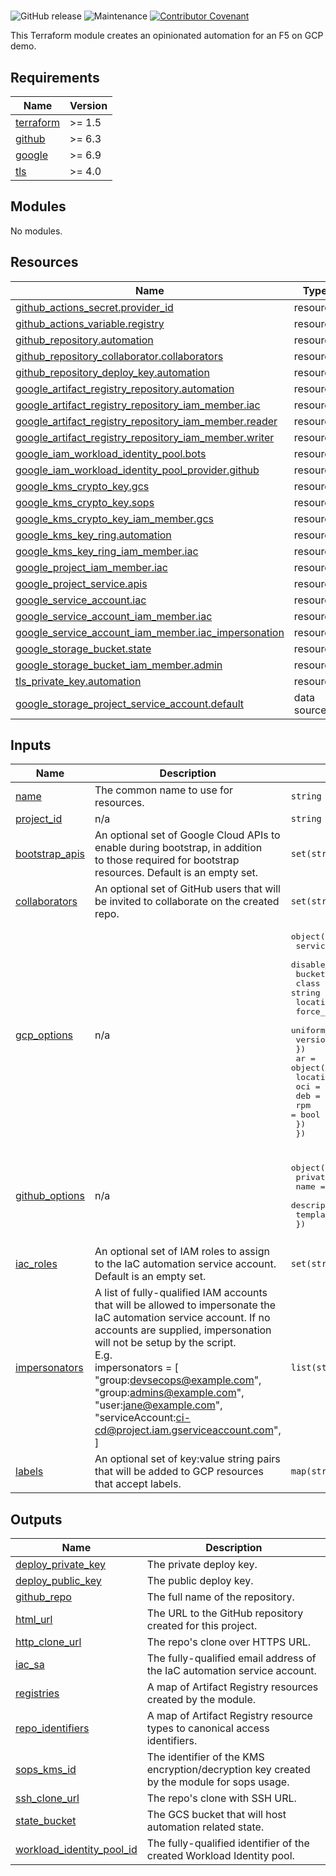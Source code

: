 #

![GitHub release](https://img.shields.io/github/v/release/memes/f5-google-demo-bootstrap?sort=semver)
![Maintenance](https://img.shields.io/maintenance/yes/2025)
[![Contributor Covenant](https://img.shields.io/badge/Contributor%20Covenant-2.1-4baaaa.svg)](CODE_OF_CONDUCT.md)

This Terraform module creates an opinionated automation for an F5 on GCP demo.

<!-- markdownlint-disable MD033 MD034-->
<!-- BEGIN_TF_DOCS -->
## Requirements

| Name | Version |
|------|---------|
| <a name="requirement_terraform"></a> [terraform](#requirement\_terraform) | >= 1.5 |
| <a name="requirement_github"></a> [github](#requirement\_github) | >= 6.3 |
| <a name="requirement_google"></a> [google](#requirement\_google) | >= 6.9 |
| <a name="requirement_tls"></a> [tls](#requirement\_tls) | >= 4.0 |

## Modules

No modules.

## Resources

| Name | Type |
|------|------|
| [github_actions_secret.provider_id](https://registry.terraform.io/providers/integrations/github/latest/docs/resources/actions_secret) | resource |
| [github_actions_variable.registry](https://registry.terraform.io/providers/integrations/github/latest/docs/resources/actions_variable) | resource |
| [github_repository.automation](https://registry.terraform.io/providers/integrations/github/latest/docs/resources/repository) | resource |
| [github_repository_collaborator.collaborators](https://registry.terraform.io/providers/integrations/github/latest/docs/resources/repository_collaborator) | resource |
| [github_repository_deploy_key.automation](https://registry.terraform.io/providers/integrations/github/latest/docs/resources/repository_deploy_key) | resource |
| [google_artifact_registry_repository.automation](https://registry.terraform.io/providers/hashicorp/google/latest/docs/resources/artifact_registry_repository) | resource |
| [google_artifact_registry_repository_iam_member.iac](https://registry.terraform.io/providers/hashicorp/google/latest/docs/resources/artifact_registry_repository_iam_member) | resource |
| [google_artifact_registry_repository_iam_member.reader](https://registry.terraform.io/providers/hashicorp/google/latest/docs/resources/artifact_registry_repository_iam_member) | resource |
| [google_artifact_registry_repository_iam_member.writer](https://registry.terraform.io/providers/hashicorp/google/latest/docs/resources/artifact_registry_repository_iam_member) | resource |
| [google_iam_workload_identity_pool.bots](https://registry.terraform.io/providers/hashicorp/google/latest/docs/resources/iam_workload_identity_pool) | resource |
| [google_iam_workload_identity_pool_provider.github](https://registry.terraform.io/providers/hashicorp/google/latest/docs/resources/iam_workload_identity_pool_provider) | resource |
| [google_kms_crypto_key.gcs](https://registry.terraform.io/providers/hashicorp/google/latest/docs/resources/kms_crypto_key) | resource |
| [google_kms_crypto_key.sops](https://registry.terraform.io/providers/hashicorp/google/latest/docs/resources/kms_crypto_key) | resource |
| [google_kms_crypto_key_iam_member.gcs](https://registry.terraform.io/providers/hashicorp/google/latest/docs/resources/kms_crypto_key_iam_member) | resource |
| [google_kms_key_ring.automation](https://registry.terraform.io/providers/hashicorp/google/latest/docs/resources/kms_key_ring) | resource |
| [google_kms_key_ring_iam_member.iac](https://registry.terraform.io/providers/hashicorp/google/latest/docs/resources/kms_key_ring_iam_member) | resource |
| [google_project_iam_member.iac](https://registry.terraform.io/providers/hashicorp/google/latest/docs/resources/project_iam_member) | resource |
| [google_project_service.apis](https://registry.terraform.io/providers/hashicorp/google/latest/docs/resources/project_service) | resource |
| [google_service_account.iac](https://registry.terraform.io/providers/hashicorp/google/latest/docs/resources/service_account) | resource |
| [google_service_account_iam_member.iac](https://registry.terraform.io/providers/hashicorp/google/latest/docs/resources/service_account_iam_member) | resource |
| [google_service_account_iam_member.iac_impersonation](https://registry.terraform.io/providers/hashicorp/google/latest/docs/resources/service_account_iam_member) | resource |
| [google_storage_bucket.state](https://registry.terraform.io/providers/hashicorp/google/latest/docs/resources/storage_bucket) | resource |
| [google_storage_bucket_iam_member.admin](https://registry.terraform.io/providers/hashicorp/google/latest/docs/resources/storage_bucket_iam_member) | resource |
| [tls_private_key.automation](https://registry.terraform.io/providers/hashicorp/tls/latest/docs/resources/private_key) | resource |
| [google_storage_project_service_account.default](https://registry.terraform.io/providers/hashicorp/google/latest/docs/data-sources/storage_project_service_account) | data source |

## Inputs

| Name | Description | Type | Default | Required |
|------|-------------|------|---------|:--------:|
| <a name="input_name"></a> [name](#input\_name) | The common name to use for resources. | `string` | n/a | yes |
| <a name="input_project_id"></a> [project\_id](#input\_project\_id) | n/a | `string` | n/a | yes |
| <a name="input_bootstrap_apis"></a> [bootstrap\_apis](#input\_bootstrap\_apis) | An optional set of Google Cloud APIs to enable during bootstrap, in addition<br/>to those required for bootstrap resources. Default is an empty set. | `set(string)` | `[]` | no |
| <a name="input_collaborators"></a> [collaborators](#input\_collaborators) | An optional set of GitHub users that will be invited to collaborate on the created repo. | `set(string)` | `[]` | no |
| <a name="input_gcp_options"></a> [gcp\_options](#input\_gcp\_options) | n/a | <pre>object({<br/>    services_disable_on_destroy = bool<br/>    disable_dependent_services  = bool<br/>    bucket = object({<br/>      class          = string<br/>      location       = string<br/>      force_destroy  = bool<br/>      uniform_access = bool<br/>      versioning     = bool<br/>    })<br/>    ar = object({<br/>      location = string<br/>      oci      = bool<br/>      deb      = bool<br/>      rpm      = bool<br/>    })<br/>  })</pre> | <pre>{<br/>  "ar": {<br/>    "deb": false,<br/>    "location": "us",<br/>    "oci": true,<br/>    "rpm": false<br/>  },<br/>  "bucket": {<br/>    "class": "STANDARD",<br/>    "force_destroy": true,<br/>    "location": "US",<br/>    "uniform_access": true,<br/>    "versioning": true<br/>  },<br/>  "disable_dependent_services": false,<br/>  "services_disable_on_destroy": false<br/>}</pre> | no |
| <a name="input_github_options"></a> [github\_options](#input\_github\_options) | n/a | <pre>object({<br/>    private_repo = bool<br/>    name         = string<br/>    description  = string<br/>    template     = string<br/>  })</pre> | <pre>{<br/>  "description": "Bootstrapped automation repository",<br/>  "name": "",<br/>  "private_repo": false,<br/>  "template": ""<br/>}</pre> | no |
| <a name="input_iac_roles"></a> [iac\_roles](#input\_iac\_roles) | An optional set of IAM roles to assign to the IaC automation service account.<br/>Default is an empty set. | `set(string)` | `[]` | no |
| <a name="input_impersonators"></a> [impersonators](#input\_impersonators) | A list of fully-qualified IAM accounts that will be allowed to impersonate the IaC automation service account. If no<br/>accounts are supplied, impersonation will not be setup by the script.<br/>E.g.<br/>impersonators = [<br/>  "group:devsecops@example.com",<br/>  "group:admins@example.com",<br/>  "user:jane@example.com",<br/>  "serviceAccount:ci-cd@project.iam.gserviceaccount.com",<br/>] | `list(string)` | `[]` | no |
| <a name="input_labels"></a> [labels](#input\_labels) | An optional set of key:value string pairs that will be added to GCP resources<br/>that accept labels. | `map(string)` | `{}` | no |

## Outputs

| Name | Description |
|------|-------------|
| <a name="output_deploy_private_key"></a> [deploy\_private\_key](#output\_deploy\_private\_key) | The private deploy key. |
| <a name="output_deploy_public_key"></a> [deploy\_public\_key](#output\_deploy\_public\_key) | The public deploy key. |
| <a name="output_github_repo"></a> [github\_repo](#output\_github\_repo) | The full name of the repository. |
| <a name="output_html_url"></a> [html\_url](#output\_html\_url) | The URL to the GitHub repository created for this project. |
| <a name="output_http_clone_url"></a> [http\_clone\_url](#output\_http\_clone\_url) | The repo's clone over HTTPS URL. |
| <a name="output_iac_sa"></a> [iac\_sa](#output\_iac\_sa) | The fully-qualified email address of the IaC automation service account. |
| <a name="output_registries"></a> [registries](#output\_registries) | A map of Artifact Registry resources created by the module. |
| <a name="output_repo_identifiers"></a> [repo\_identifiers](#output\_repo\_identifiers) | A map of Artifact Registry resource types to canonical access identifiers. |
| <a name="output_sops_kms_id"></a> [sops\_kms\_id](#output\_sops\_kms\_id) | The identifier of the KMS encryption/decryption key created by the module for sops usage. |
| <a name="output_ssh_clone_url"></a> [ssh\_clone\_url](#output\_ssh\_clone\_url) | The repo's clone with SSH URL. |
| <a name="output_state_bucket"></a> [state\_bucket](#output\_state\_bucket) | The GCS bucket that will host automation related state. |
| <a name="output_workload_identity_pool_id"></a> [workload\_identity\_pool\_id](#output\_workload\_identity\_pool\_id) | The fully-qualified identifier of the created Workload Identity pool. |
<!-- END_TF_DOCS -->
<!-- markdownlint-enable MD033 MD034 -->

